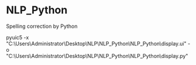 # NLP_Python
Spelling correction by Python


pyuic5 -x "C:\Users\Administrator\Desktop\NLP\NLP_Python\NLP_Python\display.ui" -o "C:\Users\Administrator\Desktop\NLP\NLP_Python\NLP_Python\display.py"